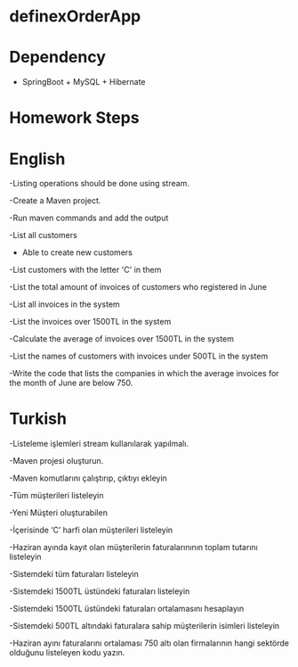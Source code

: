 # definexOrderApp
# Dependency
  - SpringBoot + MySQL + Hibernate

# Homework Steps

# English
-Listing operations should be done using stream.

-Create a Maven project.

-Run maven commands and add the output

-List all customers

- Able to create new customers

-List customers with the letter 'C' in them

-List the total amount of invoices of customers who registered in June

-List all invoices in the system

-List the invoices over 1500TL in the system

-Calculate the average of invoices over 1500TL in the system

-List the names of customers with invoices under 500TL in the system

-Write the code that lists the companies in which the average invoices for the month of June are below 750.

# Turkish
-Listeleme işlemleri stream kullanılarak yapılmalı.

-Maven projesi oluşturun.

-Maven komutlarını çalıştırıp, çıktıyı ekleyin

-Tüm müşterileri listeleyin 

-Yeni Müşteri oluşturabilen

-İçerisinde ‘C’ harfi olan müşterileri listeleyin

-Haziran ayında kayıt olan müşterilerin faturalarınının toplam tutarını listeleyin

-Sistemdeki tüm faturaları listeleyin

-Sistemdeki 1500TL üstündeki faturaları listeleyin

-Sistemdeki 1500TL üstündeki faturaları ortalamasını hesaplayın

-Sistemdeki 500TL altındaki faturalara sahip müşterilerin isimleri listeleyin

-Haziran ayını faturalarını ortalaması 750 altı olan firmalarının hangi sektörde olduğunu listeleyen kodu yazın.

